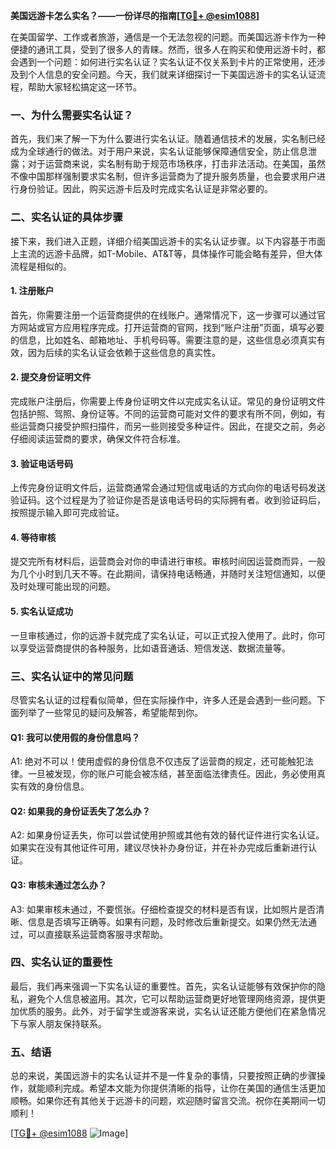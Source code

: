 **美国远游卡怎么实名？——一份详尽的指南[[TG💪+ @esim1088](https://t.me/s/esim1088)]**

在美国留学、工作或者旅游，通信是一个无法忽视的问题。而美国远游卡作为一种便捷的通讯工具，受到了很多人的青睐。然而，很多人在购买和使用远游卡时，都会遇到一个问题：如何进行实名认证？实名认证不仅关系到卡片的正常使用，还涉及到个人信息的安全问题。今天，我们就来详细探讨一下美国远游卡的实名认证流程，帮助大家轻松搞定这一环节。

### 一、为什么需要实名认证？

首先，我们来了解一下为什么要进行实名认证。随着通信技术的发展，实名制已经成为全球通行的做法。对于用户来说，实名认证能够保障通信安全，防止信息泄露；对于运营商来说，实名制有助于规范市场秩序，打击非法活动。在美国，虽然不像中国那样强制要求实名制，但许多运营商为了提升服务质量，也会要求用户进行身份验证。因此，购买远游卡后及时完成实名认证是非常必要的。

### 二、实名认证的具体步骤

接下来，我们进入正题，详细介绍美国远游卡的实名认证步骤。以下内容基于市面上主流的远游卡品牌，如T-Mobile、AT&T等，具体操作可能会略有差异，但大体流程是相似的。

#### 1. 注册账户

首先，你需要注册一个运营商提供的在线账户。通常情况下，这一步骤可以通过官方网站或官方应用程序完成。打开运营商的官网，找到“账户注册”页面，填写必要的信息，比如姓名、邮箱地址、手机号码等。需要注意的是，这些信息必须真实有效，因为后续的实名认证会依赖于这些信息的真实性。

#### 2. 提交身份证明文件

完成账户注册后，你需要上传身份证明文件以完成实名认证。常见的身份证明文件包括护照、驾照、身份证等。不同的运营商可能对文件的要求有所不同，例如，有些运营商只接受护照扫描件，而另一些则接受多种证件。因此，在提交之前，务必仔细阅读运营商的要求，确保文件符合标准。

#### 3. 验证电话号码

上传完身份证明文件后，运营商通常会通过短信或电话的方式向你的电话号码发送验证码。这个过程是为了验证你是否是该电话号码的实际拥有者。收到验证码后，按照提示输入即可完成验证。

#### 4. 等待审核

提交完所有材料后，运营商会对你的申请进行审核。审核时间因运营商而异，一般为几个小时到几天不等。在此期间，请保持电话畅通，并随时关注短信通知，以便及时处理可能出现的问题。

#### 5. 实名认证成功

一旦审核通过，你的远游卡就完成了实名认证，可以正式投入使用了。此时，你可以享受运营商提供的各种服务，比如语音通话、短信发送、数据流量等。

### 三、实名认证中的常见问题

尽管实名认证的过程看似简单，但在实际操作中，许多人还是会遇到一些问题。下面列举了一些常见的疑问及解答，希望能帮到你。

#### Q1: 我可以使用假的身份信息吗？

A1: 绝对不可以！使用虚假的身份信息不仅违反了运营商的规定，还可能触犯法律。一旦被发现，你的账户可能会被冻结，甚至面临法律责任。因此，务必使用真实有效的身份信息。

#### Q2: 如果我的身份证丢失了怎么办？

A2: 如果身份证丢失，你可以尝试使用护照或其他有效的替代证件进行实名认证。如果实在没有其他证件可用，建议尽快补办身份证，并在补办完成后重新进行认证。

#### Q3: 审核未通过怎么办？

A3: 如果审核未通过，不要慌张。仔细检查提交的材料是否有误，比如照片是否清晰、信息是否填写正确等。如果有问题，及时修改后重新提交。如果仍然无法通过，可以直接联系运营商客服寻求帮助。

### 四、实名认证的重要性

最后，我们再来强调一下实名认证的重要性。首先，实名认证能够有效保护你的隐私，避免个人信息被盗用。其次，它可以帮助运营商更好地管理网络资源，提供更加优质的服务。此外，对于留学生或游客来说，实名认证还能方便他们在紧急情况下与家人朋友保持联系。

### 五、结语

总的来说，美国远游卡的实名认证并不是一件复杂的事情，只要按照正确的步骤操作，就能顺利完成。希望本文能为你提供清晰的指导，让你在美国的通信生活更加顺畅。如果你还有其他关于远游卡的问题，欢迎随时留言交流。祝你在美期间一切顺利！

[[TG💪+ @esim1088](https://t.me/s/esim1088) ![Image](https://i.postimg.cc/4NQfJmqS/Snipaste-2025-05-13-00-14-12.png)]